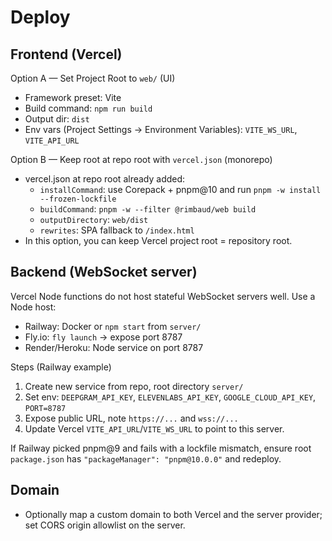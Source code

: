 # Deploy

## Frontend (Vercel)
Option A — Set Project Root to `web/` (UI)
- Framework preset: Vite
- Build command: `npm run build`
- Output dir: `dist`
- Env vars (Project Settings → Environment Variables): `VITE_WS_URL`, `VITE_API_URL`

Option B — Keep root at repo root with `vercel.json` (monorepo)
- vercel.json at repo root already added:
  - `installCommand`: use Corepack + pnpm@10 and run `pnpm -w install --frozen-lockfile`
  - `buildCommand`: `pnpm -w --filter @rimbaud/web build`
  - `outputDirectory`: `web/dist`
  - `rewrites`: SPA fallback to `/index.html`
- In this option, you can keep Vercel project root = repository root.

## Backend (WebSocket server)
Vercel Node functions do not host stateful WebSocket servers well. Use a Node host:
- Railway: Docker or `npm start` from `server/`
- Fly.io: `fly launch` → expose port 8787
- Render/Heroku: Node service on port 8787

Steps (Railway example)
1. Create new service from repo, root directory `server/`
2. Set env: `DEEPGRAM_API_KEY`, `ELEVENLABS_API_KEY`, `GOOGLE_CLOUD_API_KEY`, `PORT=8787`
3. Expose public URL, note `https://...` and `wss://...`
4. Update Vercel `VITE_API_URL`/`VITE_WS_URL` to point to this server.

If Railway picked pnpm@9 and fails with a lockfile mismatch, ensure root `package.json` has `"packageManager": "pnpm@10.0.0"` and redeploy.

## Domain
- Optionally map a custom domain to both Vercel and the server provider; set CORS origin allowlist on the server.

